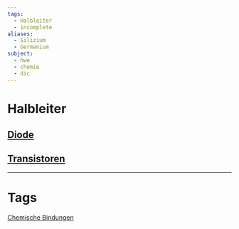```yaml
---
tags:
  - Halbleiter
  - incomplete
aliases:
  - Silizium
  - Germanium
subject:
  - hwe
  - chemie
  - dic
---
```


# Halbleiter

## [Diode](Diode.md)

## [Transistoren]({MOC}%20Transistor.md)

---

# Tags

[Chemische Bindungen](../../Chemie/Chemische%20Bindungen.md)